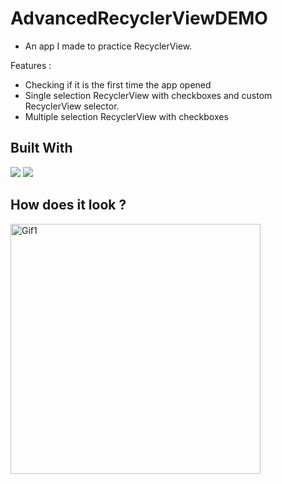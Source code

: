 # AdvancedRecyclerViewDEMO

- An app I made to practice RecyclerView.

Features : 
- Checking if it is the first time the app opened
- Single selection RecyclerView with checkboxes and custom RecyclerView selector.
- Multiple selection RecyclerView with checkboxes 

## Built With 

<code><img src="https://www.vectorlogo.zone/logos/kotlinlang/kotlinlang-ar21.svg"></code>
<code><img src="https://www.vectorlogo.zone/logos/android/android-ar21.svg"></code>

## How does it look ?

<p>
<img height= "400" src="https://media.giphy.com/media/sxwOX5mKxcYQfK8R91/giphy.gif" alt="Gif1" />
</p>
